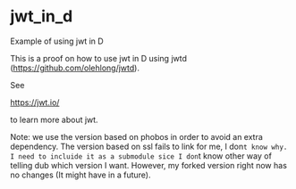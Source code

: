 # jwt_in_d

Example of using jwt in D

This is a proof on how to use jwt in D using jwtd (https://github.com/olehlong/jwtd).

See 

https://jwt.io/

to learn more about jwt.

Note: we use the version based on phobos in order to avoid an extra dependency. The version based on ssl fails to link for me, I don`t know why. I need to incluide it as a submodule sice I don`t know other way of telling dub which version I want. However, my forked version right now has no changes (It might have in a future).



